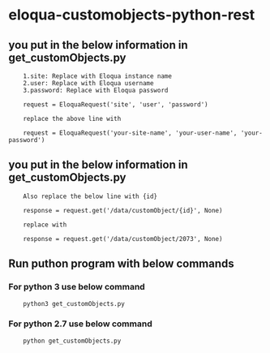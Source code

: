 # eloqua-customobjects-python-rest


## you put in the below information in get_customObjects.py
        1.site: Replace with Eloqua instance name
        2.user: Replace with Eloqua username
        3.password: Replace with Eloqua password
        
        request = EloquaRequest('site', 'user', 'password')
        
        replace the above line with 
        
        request = EloquaRequest('your-site-name', 'your-user-name', 'your-password')
        
## you put in the below information in get_customObjects.py
        
        Also replace the below line with {id}

        response = request.get('/data/customObject/{id}', None)
        
        replace with
        
        response = request.get('/data/customObject/2073', None)
        
## Run puthon program with below commands
        
   ### For python 3 use below command
        
        python3 get_customObjects.py
        
   ### For python 2.7 use below command
        
        python get_customObjects.py
